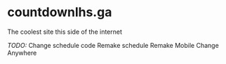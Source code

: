 # countdownlhs.ga

The coolest site this side of the internet

_TODO:_
Change schedule code
Remake schedule
Remake Mobile
Change Anywhere
